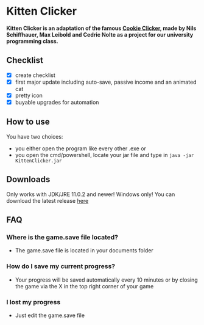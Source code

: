 # Kitten Clicker

**Kitten Clicker is an adaptation of the famous [Cookie Clicker](https://orteil.dashnet.org/cookieclicker/), made by Nils Schiffhauer, Max Leibold and Cedric Nolte as a project for our university programming class.**
## Checklist
- [x] create checklist
- [x] first major update including auto-save, passive income and an animated cat
- [x] pretty icon
- [x] buyable upgrades for automation
## How to use
You have two choices:
- you either open the program like every other .exe or
- you open the cmd/powershell, locate your jar file and type in
```java -jar KittenClicker.jar```


## Downloads
Only works with JDK/JRE 11.0.2 and newer!
Windows only!
You can download the latest release [here](https://github.com/etlon/hs-fulda-ERROR40game/releases)

## FAQ
### Where is the game.save file located?
- The game.save file is located in your documents folder
### How do I save my current progress?
- Your progress will be saved automatically every 10 minutes or by closing the game via the X in the top right corner of your game
### I lost my progress
- Just edit the game.save file
